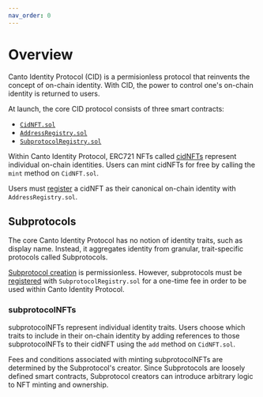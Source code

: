 ```yaml
---
nav_order: 0
---
```


# Overview

Canto Identity Protocol (CID) is a permisionless protocol that reinvents the concept of on-chain identity. With CID, the power to control one's on-chain identity is returned to users.

At launch, the core CID protocol consists of three smart contracts:
- [`CidNFT.sol`](https://github.com/mkt-market/canto-identity-protocol/blob/master/src/CidNFT.sol)
- [`AddressRegistry.sol`](https://github.com/mkt-market/canto-identity-protocol/blob/master/src/AddressRegistry.sol)
- [`SubprotocolRegistry.sol`](https://github.com/mkt-market/canto-identity-protocol/blob/master/src/SubprotocolRegistry.sol)

Within Canto Identity Protocol, ERC721 NFTs called [cidNFTs](cidNFTs.md) represent individual on-chain identities. Users can mint cidNFTs for free by calling the `mint` method on `CidNFT.sol`.

Users must [register](registry.md) a cidNFT as their canonical on-chain identity with `AddressRegistry.sol`.

## Subprotocols

The core Canto Identity Protocol has no notion of identity traits, such as display name. Instead, it aggregates identity from granular, trait-specific protocols called Subprotocols.

[Subprotocol creation](subprotocols.md) is permissionless. However, subprotocols must be [registered](subprotocols.md#subprotocol-registration) with `SubprotocolRegistry.sol` for a one-time fee in order to be used within Canto Identity Protocol.

### subprotocolNFTs

subprotocolNFTs represent individual identity traits. Users choose which traits to include in their on-chain identity by adding references to those subprotocolNFTs to their cidNFT using the `add` method on `CidNFT.sol`.

Fees and conditions associated with minting subprotocolNFTs are determined by the Subprotocol's creator. Since Subprotocols are loosely defined smart contracts, Subprotocol creators can introduce arbitrary logic to NFT minting and ownership.